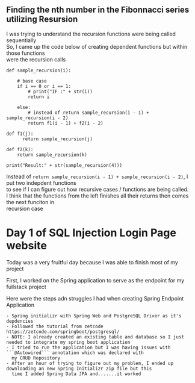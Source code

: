 ## Finding the nth number in the Fibonnacci series utilizing Resursion

I was trying to understand the recursion functions were being called sequentially  
So, I came up the code below of creating dependent functions but within those functions  
were the recursion calls

```
def sample_recursion(i):    

    # base case 
    if i == 0 or i == 1:
        # print("IF :" + str(i))
        return i

    else:
        # instead of return sample_recursion(i - 1) + sample_recursion(i - 2)
        return f1(i - 1) + f2(i - 2)

def f1(j):
      return sample_recursion(j)

def f2(k):
    return sample_recursion(k)

print("Result:" + str(sample_recursion(4)))

```
Instead of ```return sample_recursion(i - 1) + sample_recursion(i - 2)```, I put two indepdent functions  
to see if I can figure out how recursive cases / functions are being called.  
I think that the functions from the left finishes all their returns then comes the next funciton in  
recursion case



# Day 1 of SQL Injection Login Page website
<p> Today was a very fruitful day because I was able to finish most of my project </p>
<p> First, I worked on the Spring application to serve as the endpoint for my fullstack project </p>

<p> Here were the steps adn struggles I had when creating Spring Endpoint Application</p>  

    - Spring initializr with Spring Web and PostgreSQL Driver as it's depdencies
    - Followed the tutorial from zetcode https://zetcode.com/springboot/postgresql/
    - NOTE: I already created an existing table and database so I just needed to integrate my spring boot application
    - I tried to run the application but I was having issues with ```@Autowired``` annotation which was declared with 
      my CRUD Repository
    - After an hour of trying to figure out my problem, I ended up downloading an new Spring Initializr zip file but this 
      time I added Spring Data JPA and.......it worked
  
 
    
    
    






